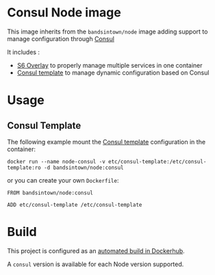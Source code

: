# Consul Node image

This image inherits from the ```bandsintown/node``` image adding support to manage configuration through [Consul](https://consul.io/)

It includes : 
  - [S6 Overlay](https://github.com/just-containers/s6-overlay) to properly manage multiple services in one container
  - [Consul template](https://github.com/hashicorp/consul-template) to manage dynamic configuration based on Consul

# Usage

## Consul Template

The following example mount the [Consul template](https://github.com/hashicorp/consul-template) configuration in the container: 

```
docker run --name node-consul -v etc/consul-template:/etc/consul-template:ro -d bandsintown/node:consul

```

or you can create your own ```Dockerfile```:

```
FROM bandsintown/node:consul

ADD etc/consul-template /etc/consul-template
```

# Build

This project is configured as an [automated build in Dockerhub](https://hub.docker.com/r/bandsintown/node/). 

A ```consul``` version is available for each Node version supported.